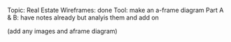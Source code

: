 Topic: Real Estate
Wireframes: done
Tool: make an a-frame diagram
Part A & B: have notes already but analyis them and add on

(add any images and aframe diagram)
